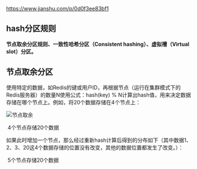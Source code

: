 https://www.jianshu.com/p/0d0f3ee83bf1

## hash分区规则

**节点取余分区规则、一致性哈希分区（Consistent hashing）、虚拟槽（Virtual slot）分区。**



## 节点取余分区

 使用特定的数据，如Redis的键或用户ID，再根据节点（运行在集群模式下的Redis服务器）的数量N使用公式：hash(key) % N计算出hash值，用来决定数据存储在哪个节点上。例如，将20个数据存储在4个节点上：

![节点取余](https://raw.githubusercontent.com/haochencheng/java-interview/master/pic/hash分区/节点取余分区1.png)

​													4个节点存储20个数据

如果此时增加一个节点，那么经过重新hash计算后得到的分布如下（其中数据1、2、3、20这4个数据存储的位置没有改变，其他的数据位置都发生了改变。）：





​													5个节点存储20个数据

